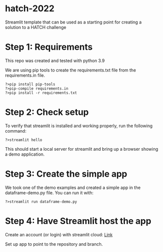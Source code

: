 # hatch-2022
Streamlit template that can be used as a starting point for creating a solution to a HATCH challenge

# Step 1: Requirements

This repo was created and tested with python 3.9

We are using pip tools to create the requirements.txt file from the requirements.in file.

```
?>pip install pip-tools
?>pip-compile requirements.in
?>pip install -r requirements.txt
```

# Step 2: Check setup

To verify that streamlit is installed and working properly, run the following command:

```
?>streamlit hello
```

This should start a local server for streamlit and bring up a browser showing a demo application.

# Step 3: Create the simple app

We took one of the demo examples and created a simple app in the dataframe-demo.py file. You can run it with:

```
?>streamlit run dataframe-demo.py
```

# Step 4: Have Streamlit host the app

Create an account (or login) with streamlit cloud: [Link](https://docs.streamlit.io/streamlit-cloud/get-started)

Set up app to point to the repository and branch.